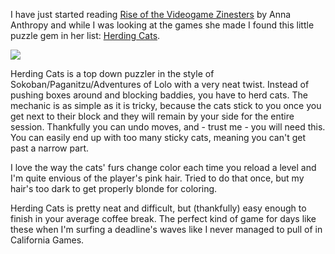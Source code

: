 <!--
title: Herding Cats
categories: games
-->
I have just started reading [Rise of the Videogame
Zinesters](http://auntiepixelante.com/?p=1583) by Anna Anthropy and while I was
looking at the games she made I found this little puzzle gem in her list:
[Herding Cats](http://www.puzzlescript.net/play.html?p=0ce1a363836151b78be0).

![]({base_url}assets/herding_cats.png)

Herding Cats is a top down puzzler in the style of Sokoban/Paganitzu/Adventures
of Lolo with a very neat twist. Instead of pushing boxes around and blocking
baddies, you have to herd cats. The mechanic is as simple as it is tricky,
because the cats stick to you once you get next to their block and they will
remain by your side for the entire session. Thankfully you can undo moves, and -
trust me - you will need this.  You can easily end up with too many sticky cats,
meaning you can't get past a narrow part.

I love the way the cats' furs change color each time you reload a level and I'm
quite envious of the player's pink hair. Tried to do that once, but my hair's
too dark to get properly blonde for coloring.

Herding Cats is pretty neat and difficult, but (thankfully) easy enough to
finish in your average coffee break. The perfect kind of game for days like
these when I'm surfing a deadline's waves like I never managed to pull of in
California Games.
